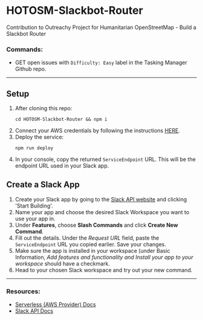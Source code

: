 # HOTOSM-Slackbot-Router
Contribution to Outreachy Project for Humanitarian OpenStreetMap - Build a Slackbot Router

### Commands:
* GET open issues with `Difficulty: Easy` label in the Tasking Manager Github repo.
---
## Setup
1. After cloning this repo:
   ```
   cd HOTOSM-Slackbot-Router && npm i
   ```
2. Connect your AWS credentials by following the instructions [HERE](https://serverless.com/framework/docs/providers/aws/guide/credentials/
).
3. Deploy the service:
    ```
    npm run deploy
    ```
4. In your console, copy the returned `ServiceEndpoint` URL. This will be the endpoint URL used in your Slack app.

## Create a Slack App
1. Create your Slack app by going to the [Slack API website](https://api.slack.com/) and clicking 'Start Building'.
2. Name your app and choose the desired Slack Workspace you want to use your app in.
3. Under **Features**, choose **Slash Commands** and click **Create New Command**.
4. Fill out the details. Under the *Request URL* field, paste the `ServiceEndpoint` URL you copied earlier. Save your changes.
5. Make sure the app is installed in your workspace (under Basic Information, **Add features and functionality* and *Install your app to your workspace** should have a checkmark.
6. Head to your chosen Slack workspace and try out your new command.
---
### Resources:
- [Serverless (AWS Provider) Docs](https://serverless.com/framework/docs/providers/aws/)
- [Slack API Docs](https://api.slack.com/#read_the_docs)

